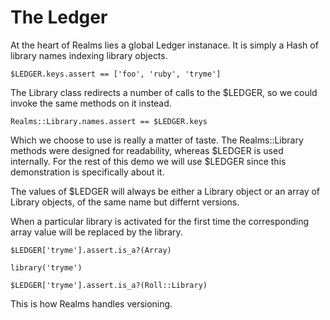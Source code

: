 # The Ledger

At the heart of Realms lies a global Ledger instanace. It is simply a Hash of
library names indexing library objects.

    $LEDGER.keys.assert == ['foo', 'ruby', 'tryme']

The Library class redirects a number of calls to the $LEDGER, so we
could invoke the same methods on it instead.

    Realms::Library.names.assert == $LEDGER.keys

Which we choose to use is really a matter of taste. The Realms::Library
methods were designed for readability, whereas $LEDGER is used internally.
For the rest of this demo we will use $LEDGER since this demonstration
is specifically about it.

The values of $LEDGER will always be either a Library object or an
array of Library objects, of the same name but differnt versions.

When a particular library is activated for the first time the corresponding
array value will be replaced by the library.

    $LEDGER['tryme'].assert.is_a?(Array)

    library('tryme')

    $LEDGER['tryme'].assert.is_a?(Roll::Library)

This is how Realms handles versioning.

